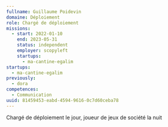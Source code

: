 ```yaml
---
fullname: Guillaume Poidevin
domaine: Déploiement
role: Chargé de déploiement
missions:
  - start: 2022-01-10
    end: 2023-05-31
    status: independent
    employer: scopyleft
    startups:
      - ma-cantine-egalim
startups:
  - ma-cantine-egalim
previously:
  - dora
competences:
  - Communication
uuid: 81459453-eabd-4594-9616-0c7d60ceba78
---
```

Chargé de déploiement le jour, joueur de jeux de société la nuit